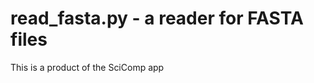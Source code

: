 read_fasta.py - a reader for FASTA files
======================================

This is a product of the SciComp app
